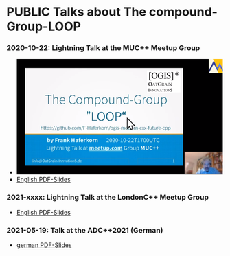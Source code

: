 # PUBLIC  Talks about  The compound-Group-LOOP #
### 2020-10-22: Lightning Talk at the **MUC++ Meetup Group** ###
 - [ ![Image Meetup-Muc++ 2020-10-22](2020-10-22+MUCxx-Meetup%2BFrank.Haferkorn+The-CompoundGroup-LOOP.png)<!-- .element height="50%" width="50%" --> ](https://www.youtube.com/watch?v=TcgU0Y7dA4g)
 - [English PDF-Slides](./2020-10-22%2BmeetupMUC%2BFrank.Haferkorn%2BThe-LOOP-compounds_%40en-10min.pdf)
    

### 2021-xxxx: Lightning Talk at the **LondonC++ Meetup Group** ###
 - [English PDF-Slides](./2020-10-22%2BmeetupMUC%2BFrank.Haferkorn%2BThe-LOOP-compounds_%40en-10min.pdf)

        
### 2021-05-19: Talk at the **ADC++2021** (German) ###
 - [german PDF-Slides](./2021-05-19%2BADCpp2021%2BFrank.Haferkorn%2BDie-Compound-Gruppe-LOOP_%40de_50min.pdf)
